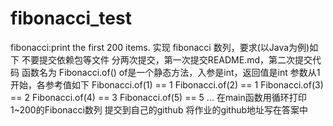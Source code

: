 # fibonacci_test
fibonacci:print the first 200 items.
实现 fibonacci 数列，要求(以Java为例)如下 不要提交依赖包等文件 分两次提交，第一次提交README.md，第二次提交代码 函数名为 Fibonacci.of() of是一个静态方法，入参是int，返回值是int 参数从1开始，各参考值如下 Fibonacci.of(1) == 1 Fibonacci.of(2) == 1 Fibonacci.of(3) == 2 Fibonacci.of(4) == 3 Fibonacci.of(5) == 5 ... 在main函数用循环打印1~200的Fibonacci数列 提交到自己的github 将作业的github地址写在答案中
